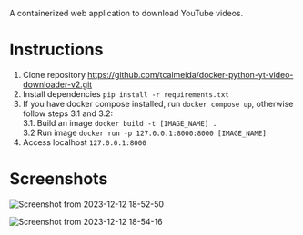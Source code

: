 A containerized web application to download YouTube videos.

# Instructions

1. Clone repository https://github.com/tcalmeida/docker-python-yt-video-downloader-v2.git
2. Install dependencies `pip install -r requirements.txt`
3. If you have docker compose installed, run `docker compose up`, otherwise follow steps 3.1 and 3.2: \
3.1. Build an image `docker build -t [IMAGE_NAME] .` \
3.2 Run image `docker run -p 127.0.0.1:8000:8000 [IMAGE_NAME]`
4. Access localhost `127.0.0.1:8000`

# Screenshots
![Screenshot from 2023-12-12 18-52-50](https://github.com/tcalmeida/docker-python-yt-video-downloader-v2/assets/113650703/fa4a6e6b-6253-4c57-b10c-0717f22f3bb0)

![Screenshot from 2023-12-12 18-54-16](https://github.com/tcalmeida/docker-python-yt-video-downloader-v2/assets/113650703/fa360999-0ec7-4d5f-a236-197a62d7b483)



